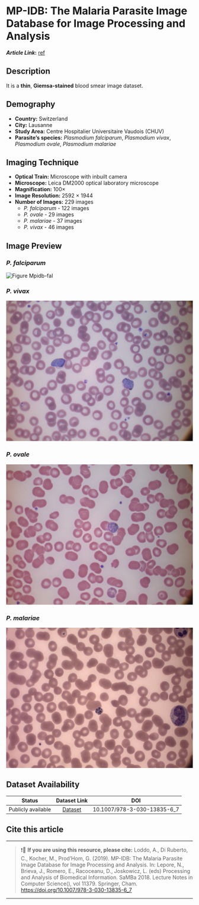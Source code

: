 # **MP-IDB: The Malaria Parasite Image Database for Image Processing and Analysis**  
**_Article Link_:** [ref](https://link.springer.com/chapter/10.1007/978-3-030-13835-6_7)

## **Description**
It is a **thin**, **Giemsa-stained** blood smear image dataset.

## **Demography**
+ **Country:** Switzerland
+ **City:** Lausanne
+ **Study Area:** Centre Hospitalier Universitaire Vaudois (CHUV)
+ **Parasite’s species:** _Plasmodium falciparum_, _Plasmodium vivax_, _Plasmodium ovale_, _Plasmodium malariae_


## **Imaging Technique**
+ **Optical Train:** Microscope with inbuilt camera
+ **Microscope:** Leica DM2000 optical laboratory microscope
+ **Magnification:** 100×
+ **Image Resolution:** 2592 × 1944
+ **Number of Images:** 229 images
    - _P. falciparum_ - 122 images
    - _P. ovale_ - 29 images
    - _P. malariae_ - 37 images
    - _P. vivax_ - 46 images


## **Image Preview**
### **_P. falciparum_**
![Figure Mpidb-fal](https://github.com/ItunuIsewon/Malaria-Blood-Smear-Images/blob/main/Images/Thin%20Blood%20Smears/MPIDB-%20Falciparum.jpg)


### **_P. vivax_**
![Figure mpidb-vivax](https://github.com/ItunuIsewon/Malaria-Blood-Smear-Images/blob/main/Images/Thin%20Blood%20Smears/MPIDB-vivax.jpg)


### **_P. ovale_**
![Figure mpidb-ovale](https://github.com/ItunuIsewon/Malaria-Blood-Smear-Images/blob/main/Images/Thin%20Blood%20Smears/MPIDB-Ovale.jpg)


### **_P. malariae_**
![Figure mpidb-mal](https://github.com/ItunuIsewon/Malaria-Blood-Smear-Images/blob/main/Images/Thin%20Blood%20Smears/MPIDB-Malariae.jpg)


## **Dataset Availability**
|**Status**|**Dataset Link**|**DOI**|
|:---:|:---:|:---:|
|Publicly available| [Dataset](https://github.com/andrealoddo/MP-IDB-The-Malaria-Parasite-Image-Database-for-Image-Processing-and-Analysis)| 10.1007/978-3-030-13835-6_7|


## **Cite this article**
---
>
> ❗🛑 **If you are using this resource, please cite:** Loddo, A., Di Ruberto, C., Kocher, M., Prod’Hom, G. (2019). MP-IDB: The Malaria Parasite Image Database for Image Processing and Analysis. In: Lepore, N., Brieva, J., Romero, E., Racoceanu, D., Joskowicz, L. (eds) Processing and Analysis of Biomedical Information. SaMBa 2018. Lecture Notes in Computer Science(), vol 11379. Springer, Cham. https://doi.org/10.1007/978-3-030-13835-6_7
>
---
